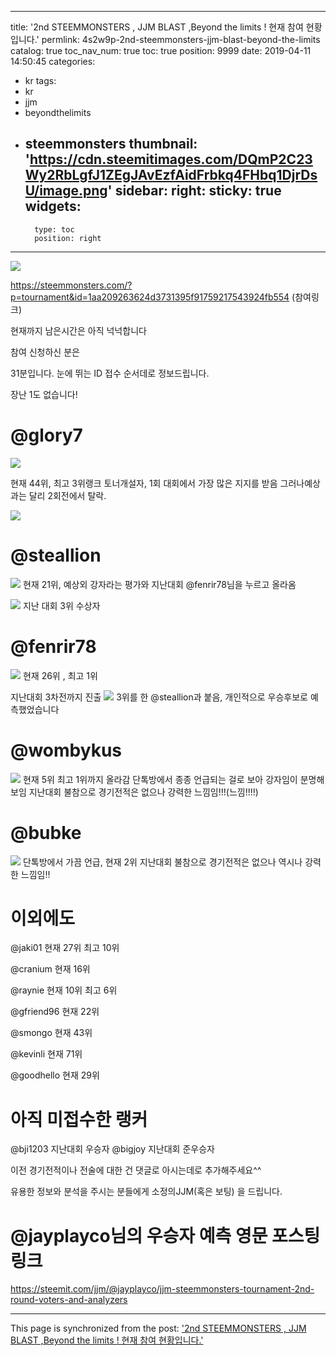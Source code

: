 
---
title: '2nd STEEMMONSTERS , JJM BLAST ,Beyond the limits ! 현재 참여 현황입니다.'
permlink: 4s2w9p-2nd-steemmonsters-jjm-blast-beyond-the-limits
catalog: true
toc_nav_num: true
toc: true
position: 9999
date: 2019-04-11 14:50:45
categories:
- kr
tags:
- kr
- jjm
- beyondthelimits
- steemmonsters
thumbnail: 'https://cdn.steemitimages.com/DQmP2C23Wy2RbLgfJ1ZEgJAvEzfAidFrbkq4FHbq1DjrDsU/image.png'
sidebar:
    right:
        sticky: true
widgets:
    -
        type: toc
        position: right
---


![](https://cdn.steemitimages.com/DQmP2C23Wy2RbLgfJ1ZEgJAvEzfAidFrbkq4FHbq1DjrDsU/image.png)

https://steemmonsters.com/?p=tournament&id=1aa209263624d3731395f91759217543924fb554 (참여링크)

현재까지 남은시간은 아직 넉넉합니다

참여 신청하신 분은

31분입니다. 눈에 뛰는 ID  접수 순서데로 정보드립니다. 

장난 1도 없습니다!

# @glory7

![](https://cdn.steemitimages.com/DQmT7gjtShKy6CKqxw1heMmW2p3vt2U5N3Cdx6MYwybCqyg/image.png)

현재 44위, 최고 3위랭크 
토너개설자, 1회 대회에서 가장 많은 지지를 받음
그러나예상과는 달리 2회전에서 탈락.

![](https://cdn.steemitimages.com/DQmNQJ8xUbmzmT9aGb7DxRb9RwbGXtwo5uDiCe739SxxXx9/image.png)


# @steallion

![](https://cdn.steemitimages.com/DQmRyrgKc7y3Mix8ZkKMEYTj3GCoJS8SE75KuSSTrFuMpPk/image.png)
현재 21위, 예상외 강자라는 평가와 지난대회 @fenrir78님을 누르고 올라옴
 
![](https://cdn.steemitimages.com/DQmSM9EmsDkDsJmiUL3Gabcf55c5FWg7h3YS7uSwxAZYVzY/image.png)
지난 대회 3위 수상자

# @fenrir78

![](https://cdn.steemitimages.com/DQmPS6WohVKSLDoejfFLm2BiRPx4TdkKa5ByNrXud2TFWQ9/image.png)
현재 26위 , 최고 1위

지난대회 3차전까지 진출
![](https://cdn.steemitimages.com/DQmTNLCKM41PnEkoHgtFVo351DHXjtvFk8Evv15EespqPKi/image.png)
3위를 한 @steallion과 붙음, 개인적으로 우승후보로 예측했었습니다



# @wombykus

![](https://cdn.steemitimages.com/DQmebSfybFHhZiwY3HJhHgNmfpTWt9hztjmKiJ7SDq9FG28/image.png)
현재 5위 최고 1위까지 올라감
단톡방에서 종종 언급되는 걸로 보아 강자임이 분명해보임
지난대회 불참으로 경기전적은 없으나 강력한 느낌임!!!(느낌!!!!)


# @bubke

![](https://cdn.steemitimages.com/DQmXSNJ36A5FiNWUTLrGrVx7fzKxmG672snkeyU4D5J3Q8m/image.png)
단톡방에서 가끔 언급, 현재 2위
지난대회 불참으로 경기전적은 없으나 역시나 강력한 느낌임!! 



# 이외에도

@jaki01 현재 27위 최고 10위

@cranium 현재 16위 

@raynie 현재 10위 최고 6위

@gfriend96 현재 22위

@smongo 현재 43위

@kevinli 현재 71위

@goodhello 현재 29위


# 아직 미접수한 랭커
@bji1203 지난대회 우승자
@bigjoy 지난대회 준우승자


이전 경기전적이나 전술에 대한 건 댓글로 아시는데로 추가해주세요^^

유용한 정보와 분석을 주시는 분들에게 소정의JJM(혹은 보팅) 을 드립니다.

# @jayplayco님의 우승자 예측 영문 포스팅 링크
https://steemit.com/jjm/@jayplayco/jjm-steemmonsters-tournament-2nd-round-voters-and-analyzers

- - -

This page is synchronized from the post: ['2nd STEEMMONSTERS , JJM BLAST ,Beyond the limits ! 현재 참여 현황입니다.'](https://steemit.com/@virus707/4s2w9p-2nd-steemmonsters-jjm-blast-beyond-the-limits)
